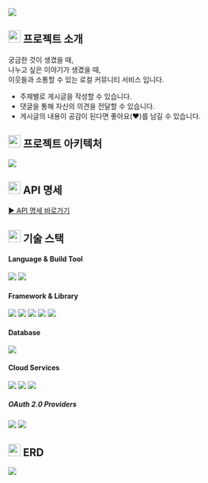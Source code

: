 <img src="https://user-images.githubusercontent.com/93714741/196025954-a59a6e85-1a6c-4bc1-b198-1036d96c8419.png">

## <img height="25px" src="https://user-images.githubusercontent.com/93714741/196025893-de4f3e23-9271-46e9-a6a3-ee1eb69f2cf9.png"> 프로젝트 소개
궁금한 것이 생겼을 때, <br/> 나누고 싶은 이야기가 생겼을 때, <br/> 이웃들과 소통할 수 있는 로컬 커뮤니티 서비스 입니다.

- 주제별로 게시글을 작성할 수 있습니다.<br/>
- 댓글을 통해 자신의 의견을 전달할 수 있습니다. <br/>
- 게시글의 내용이 공감이 된다면 좋아요(❤)️를 남길 수 있습니다. <br/>



## <img height="25px" src="https://user-images.githubusercontent.com/93714741/196025893-de4f3e23-9271-46e9-a6a3-ee1eb69f2cf9.png"> 프로젝트 아키텍처
<div>
<img src="https://user-images.githubusercontent.com/93714741/196023117-fd6ac7eb-8783-49a3-b948-2d800c4b8ff0.png">
</div>

## <img height="25px" src="https://user-images.githubusercontent.com/93714741/196025893-de4f3e23-9271-46e9-a6a3-ee1eb69f2cf9.png"> API 명세
[► API 명세 바로가기 ](https://www.notion.so/7d509ec7b5cb4d15a1b034fdb77b19bf?v=2edc097490604d28bf1db139db339678)


## <img height="25px" src="https://user-images.githubusercontent.com/93714741/196025893-de4f3e23-9271-46e9-a6a3-ee1eb69f2cf9.png"> 기술 스택
#### Language & Build Tool
<div>
    <img src="https://img.shields.io/badge/JAVA-007396?style=for-the-badge&logo=java&logoColor=white">
    <img src="https://img.shields.io/badge/GRADLE-02303A?style=for-the-badge&logo=GRADLE&logoColor=white">
</div>

#### Framework & Library
<div>
<img src="https://img.shields.io/badge/NGINX-009639?style=for-the-badge&logo=NGINX&logoColor=white"/>
    <img src="https://img.shields.io/badge/Spring%20Boot-6DB33F?style=for-the-badge&logo=SpringBoot&logoColor=white">
    <img src="https://img.shields.io/badge/Spring%20Security-6DB33F?style=for-the-badge&logo=SpringSecurity&logoColor=white">
    <img src="https://img.shields.io/badge/Spring%20Data%20JPA-6DB33F?style=for-the-badge&logo=SpringBoot&logoColor=white">
    <img src="https://img.shields.io/badge/Junit5-25A162?style=for-the-badge&logo=Junit5&logoColor=white">
</div>


#### Database
<div>
    <img src="https://img.shields.io/badge/MySQL-4479A1?style=for-the-badge&logo=MySQL&logoColor=white">
</div>

#### Cloud Services
<div>
    <img src="https://img.shields.io/badge/Amazon%20EC2-232F3E?style=for-the-badge&logo=Amazon EC2&logoColor=FF9A00">
<img src="https://img.shields.io/badge/AWS%20RDS-232F3E?style=for-the-badge&logo=AmazonAWS&logoColor=FF9A00"/>
<img src="https://img.shields.io/badge/AWS%20S3-232F3E?style=for-the-badge&logo=AmazonAWS&logoColor=FF9A00"/>
</div>

##### OAuth 2.0 Providers
<div>
    <img src="https://img.shields.io/badge/KAKAO-FFCD00?style=for-the-badge&logo=KAKAO&logoColor=black">
    <img src="https://img.shields.io/badge/NAVER-03C75A?style=for-the-badge&logo=NAVER&logoColor=white">
</div>

## <img height="25px" src="https://user-images.githubusercontent.com/93714741/196025893-de4f3e23-9271-46e9-a6a3-ee1eb69f2cf9.png"> ERD
<div>
<img src="https://user-images.githubusercontent.com/93714741/196023171-16234533-5ce7-4554-960e-154be3a00a7d.png">
</div>

[//]: # (## <img height="25px" src="https://user-images.githubusercontent.com/93714741/196025893-de4f3e23-9271-46e9-a6a3-ee1eb69f2cf9.png"> TODO)